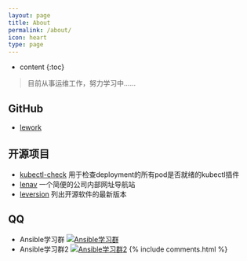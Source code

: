 ```yaml
---
layout: page
title: About
permalink: /about/
icon: heart
type: page
---
```


* content
{:toc}

> 目前从事运维工作，努力学习中......

## GitHub

- [lework](https://github.com/lework)

## 开源项目

- [kubectl-check](https://github.com/lework/kubectl-check) 用于检查deployment的所有pod是否就绪的kubectl插件
- [lenav](https://github.com/lework/lenav)  一个简便的公司内部网址导航站
- [leversion](https://github.com/lework/leversion)  列出开源软件的最新版本


## QQ
- Ansible学习群 <a target="_blank" href="//shang.qq.com/wpa/qunwpa?idkey=76a382732441da12c7b6bc8393cdacdecd38f23a840abb8685bb55ac33f8fdd9"><img border="0" src="//pub.idqqimg.com/wpa/images/group.png" alt="Ansible学习群" title="Ansible学习群"></a>
- Ansible学习群2 <a target="_blank" href="//shang.qq.com/wpa/qunwpa?idkey=619146ae673362fbfa81f78d3646df3703ae324d720396a9d9c543470b0f0ff6"><img border="0" src="//pub.idqqimg.com/wpa/images/group.png" alt="Ansible学习群2" title="Ansible学习群2"></a> 
{% include comments.html %}

